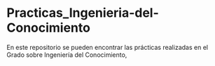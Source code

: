 # Practicas_Ingenieria-del-Conocimiento
En este repositorio se pueden encontrar las prácticas realizadas en el Grado sobre Ingeniería del Conocimiento,
